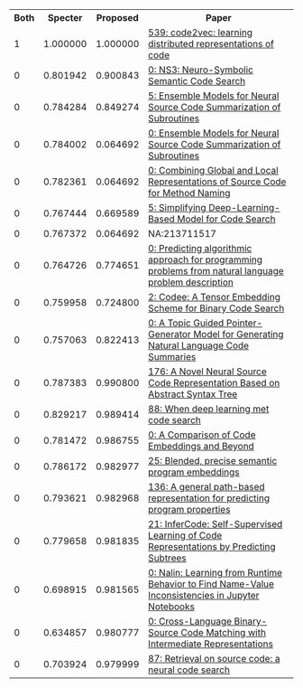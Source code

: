 <html><table><tr>
<th>Both</th>
<th>Specter</th>
<th>Proposed</th>
<th>Paper</th>
</tr>
<tr>
<td>1</td>
<td>1.000000</td>
<td>1.000000</td>
<td><a href="https://www.semanticscholar.org/paper/73bade9162bc4df6ca6c9ab8a7eb2d54d35acad2">539: code2vec: learning distributed representations of code</a></td>
</tr>
<tr>
<td>0</td>
<td>0.801942</td>
<td>0.900843</td>
<td><a href="https://www.semanticscholar.org/paper/c0e35565a9234891c6bc88c7cd95b67c0ad5eba6">0: NS3: Neuro-Symbolic Semantic Code Search</a></td>
</tr>
<tr>
<td>0</td>
<td>0.784284</td>
<td>0.849274</td>
<td><a href="https://www.semanticscholar.org/paper/15822cd7fd7dc25972fe5cc9e670960381545249">5: Ensemble Models for Neural Source Code Summarization of Subroutines</a></td>
</tr>
<tr>
<td>0</td>
<td>0.784002</td>
<td>0.064692</td>
<td><a href="https://www.semanticscholar.org/paper/99fc1c837ce4b637e2857d0bb1fa4460bb0b5d7d">0: Ensemble Models for Neural Source Code Summarization of Subroutines</a></td>
</tr>
<tr>
<td>0</td>
<td>0.782361</td>
<td>0.064692</td>
<td><a href="https://www.semanticscholar.org/paper/659002129a2d589b9bdd224092f740fa9512f182">0: Combining Global and Local Representations of Source Code for Method Naming</a></td>
</tr>
<tr>
<td>0</td>
<td>0.767444</td>
<td>0.669589</td>
<td><a href="https://www.semanticscholar.org/paper/3e731ba33d5c10e0c9486777ddf1804d468f7256">5: Simplifying Deep-Learning-Based Model for Code Search</a></td>
</tr>
<tr>
<td>0</td>
<td>0.767372</td>
<td>0.064692</td>
<td>NA:213711517</td>
</tr>
<tr>
<td>0</td>
<td>0.764726</td>
<td>0.774651</td>
<td><a href="https://www.semanticscholar.org/paper/c2ae26ed2b4fede70cefe7701c681c24ed5822e5">0: Predicting algorithmic approach for programming problems from natural language problem description</a></td>
</tr>
<tr>
<td>0</td>
<td>0.759958</td>
<td>0.724800</td>
<td><a href="https://www.semanticscholar.org/paper/02f5f13de274c237042ef5df6ed14ff16639722d">2: Codee: A Tensor Embedding Scheme for Binary Code Search</a></td>
</tr>
<tr>
<td>0</td>
<td>0.757063</td>
<td>0.822413</td>
<td><a href="https://www.semanticscholar.org/paper/c01b1cdd4df3e97811fa27adf2e60c371ea60a6c">0: A Topic Guided Pointer-Generator Model for Generating Natural Language Code Summaries</a></td>
</tr>
<tr>
<td>0</td>
<td>0.787383</td>
<td>0.990800</td>
<td><a href="https://www.semanticscholar.org/paper/1432c8378b1cafa3f91f09fa743082d154fdab92">176: A Novel Neural Source Code Representation Based on Abstract Syntax Tree</a></td>
</tr>
<tr>
<td>0</td>
<td>0.829217</td>
<td>0.989414</td>
<td><a href="https://www.semanticscholar.org/paper/0e412349f4c5161b413b43e0fe27e00f4ef83043">88: When deep learning met code search</a></td>
</tr>
<tr>
<td>0</td>
<td>0.781472</td>
<td>0.986755</td>
<td><a href="https://www.semanticscholar.org/paper/77056c2118001e545d5e67ff6f333ab3c6c070bd">0: A Comparison of Code Embeddings and Beyond</a></td>
</tr>
<tr>
<td>0</td>
<td>0.786172</td>
<td>0.982977</td>
<td><a href="https://www.semanticscholar.org/paper/d6d76d2eeaf07bfa02554252026a2de9ef6166d5">25: Blended, precise semantic program embeddings</a></td>
</tr>
<tr>
<td>0</td>
<td>0.793621</td>
<td>0.982968</td>
<td><a href="https://www.semanticscholar.org/paper/02b92dcc30865950517894d8adafd3bd4474b018">136: A general path-based representation for predicting program properties</a></td>
</tr>
<tr>
<td>0</td>
<td>0.779658</td>
<td>0.981835</td>
<td><a href="https://www.semanticscholar.org/paper/acd8e24eda17808e3528d2dfd52de1619d13241a">21: InferCode: Self-Supervised Learning of Code Representations by Predicting Subtrees</a></td>
</tr>
<tr>
<td>0</td>
<td>0.698915</td>
<td>0.981565</td>
<td><a href="https://www.semanticscholar.org/paper/1e94ab82c1ea7f6f445b3ea4bb64db4bc0495182">0: Nalin: Learning from Runtime Behavior to Find Name-Value Inconsistencies in Jupyter Notebooks</a></td>
</tr>
<tr>
<td>0</td>
<td>0.634857</td>
<td>0.980777</td>
<td><a href="https://www.semanticscholar.org/paper/e4f2e1791b42a66cc17388d8e9f8e5f53a546af8">0: Cross-Language Binary-Source Code Matching with Intermediate Representations</a></td>
</tr>
<tr>
<td>0</td>
<td>0.703924</td>
<td>0.979999</td>
<td><a href="https://www.semanticscholar.org/paper/8b1aa4727eb2a83db1bd3ae54e078b0b7ce5eccb">87: Retrieval on source code: a neural code search</a></td>
</tr>
</table></html>
